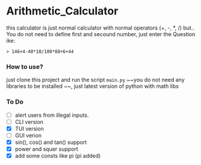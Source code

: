 # Arithmetic_Calculator
this calculator is just normal calculator with normal operators (+, -, *, /) but..
You do not need to define first and secound number, just enter the Question ike:
```
> 146+4-40*10/100*88+6+44
```
### How to use?
just clone this project and run the script `main.py` ~~you do not need any libraries to be installed ~~, just latest version of python with math libs

### To Do
- [ ] alert users from illegal inputs.
- [ ] CLI version
- [x] TUI version
- [ ] GUI verion
- [x] sin(), cos() and tan() support
- [x] power and squer support
- [x] add some consts like pi (pi added)